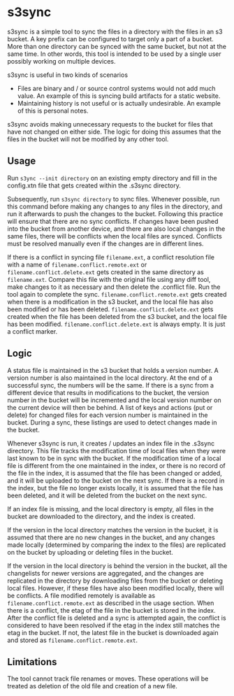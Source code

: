 # s3sync

s3sync is a simple tool to sync the files in a directory with the files in an s3 bucket. A key prefix can be configured to target only a part of a bucket. More than one directory can be synced with the same bucket, but not at the same time. In other words, this tool is intended to be used by a single user possibly working on multiple devices.

s3sync is useful in two kinds of scenarios
- Files are binary and / or source control systems would not add much value. An example of this is syncing build artifacts for a static website.
- Maintaining history is not useful or is actually undesirable. An example of this is personal notes.

s3sync avoids making unnecessary requests to the bucket for files that have not changed on either side. The logic for doing this assumes that the files in the bucket will not be modified by any other tool.

## Usage

Run `s3ync --init directory` on an existing empty directory and fill in the config.xtn file that gets created within the .s3sync directory.

Subsequently, run `s3sync directory` to sync files. Whenever possible, run this command before making any changes to any files in the directory, and run it afterwards to push the changes to the bucket. Following this practice will ensure that there are no sync conflicts. If changes have been pushed into the bucket from another device, and there are also local changes in the same files, there will be conflicts when the local files are synced. Conflicts must be resolved manually even if the changes are in different lines.

If there is a conflict in syncing file `filename.ext`, a conflict resolution file with a name of `filename.conflict.remote.ext` or `filename.conflict.delete.ext` gets created in the same directory as `filename.ext`. Compare this file with the original file using any diff tool, make changes to it as necessary and then delete the .conflict file. Run the tool again to complete the sync. `filename.conflict.remote.ext` gets created when there is a modification in the s3 bucket, and the local file has also been modified or has been deleted. `filename.conflict.delete.ext` gets created when the file has been deleted from the s3 bucket, and the local file has been modified. `filename.conflict.delete.ext` is always empty. It is just a conflict marker.

## Logic

A status file is maintained in the s3 bucket that holds a version number. A version number is also maintained in the local directory. At the end of a successful sync, the numbers will be the same. If there is a sync from a different device that results in modifications to the bucket, the version number in the bucket will be incremented and the local version number on the current device will then be behind. A list of keys and actions (put or delete) for changed files for each version number is maintained in the bucket. During a sync, these listings are used to detect changes made in the bucket.

Whenever s3sync is run, it creates / updates an index file in the .s3sync directory. This file tracks the modification time of local files when they were last known to be in sync with the bucket. If the modification time of a local file is different from the one maintained in the index, or there is no record of the file in the index, it is assumed that the file has been changed or added, and it will be uploaded to the bucket on the next sync. If there is a record in the index, but the file no longer exists locally, it is assumed that the file has been deleted, and it will be deleted from the bucket on the next sync.

If an index file is missing, and the local directory is empty, all files in the bucket are downloaded to the directory, and the index is created.

If the version in the local directory matches the version in the bucket, it is assumed that there are no new changes in the bucket, and any changes made locally (determined by comparing the index to the files) are replicated on the bucket by uploading or deleting files in the bucket.

If the version in the local directory is behind the version in the bucket, all the changelists for newer versions are aggregated, and the changes are replicated in the directory by downloading files from the bucket or deleting local files. However, if these files have also been modified locally, there will be conflicts. A file modified remotely is available as `filename.conflict.remote.ext` as described in the usage section. When there is a conflict, the etag of the file in the bucket is stored in the index. After the conflict file is deleted and a sync is attempted again, the conflict is considered to have been resolved if the etag in the index still matches the etag in the bucket. If not, the latest file in the bucket is downloaded again and stored as `filename.conflict.remote.ext`.

## Limitations
The tool cannot track file renames or moves. These operations will be treated as deletion of the old file and creation of a new file.
